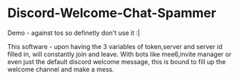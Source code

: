 # Discord-Welcome-Chat-Spammer

Demo - against tos so definetly don't use it :|

This software - upon having the 3 variables of token,server and server id filled in, will constantly join and leave.
With bots like mee6,invite manager or even just the default discord welcome message, this is bound to fill up the welcome channel and make a mess.
